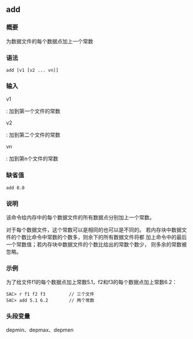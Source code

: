 ## add 

### 概要

为数据文件的每个数据点加上一个常数

### 语法

``` {.bash}
add [v1 [v2 ... vn]]
```

### 输入

v1

:   加到第一个文件的常数

v2

:   加到第二个文件的常数

vn

:   加到第n个文件的常数

### 缺省值

``` {.bash}
add 0.0
```

### 说明

该命令给内存中的每个数据文件的所有数据点分别加上一个常数。

对于每个数据文件，这个常数可以是相同的也可以是不同的。
若内存块中数据文件的个数比命令中常数的个数多，则余下的所有数据文件将都
加上命令中的最后一个常数值；若内存块中数据文件的个数比给出的常数个数少，
则多余的常数被忽略。

### 示例

为了给文件f1的每个数据点加上常数5.1，f2和f3的每个数据点加上常数6.2：

``` {.bash}
SAC> r f1 f2 f3         // 三个文件
SAC> add 5.1 6.2        // 两个常数
```

### 头段变量

depmin、depmax、depmen
